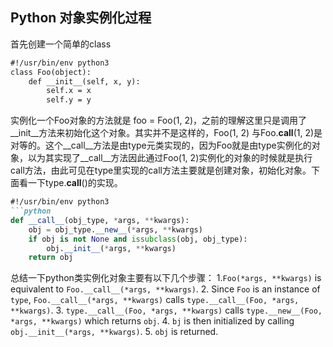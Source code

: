 ## Python 对象实例化过程
首先创建一个简单的class
```markdown
#!/usr/bin/env python3
class Foo(object):  
    def __init__(self, x, y):  
        self.x = x  
        self.y = y
```
实例化一个Foo对象的方法就是 foo = Foo(1, 2)，之前的理解这里只是调用了__init__方法来初始化这个对象。其实并不是这样的，Foo(1, 2) 与Foo.__call__(1, 2)是对等的。这个__call__方法是由type元类实现的，因为Foo就是由type实例化的对象，以为其实现了__call__方法因此通过Foo(1, 2)实例化的对象的时候就是执行call方法，由此可见在type里实现的call方法主要就是创建对象，初始化对象。下面看一下type.__call__()的实现。
```markdown
#!/usr/bin/env python3
```python
def __call__(obj_type, *args, **kwargs):
    obj = obj_type.__new__(*args, **kwargs)
    if obj is not None and issubclass(obj, obj_type):
        obj.__init__(*args, **kwargs)
    return obj
```
总结一下python类实例化对象主要有以下几个步骤：
1.`Foo(*args, **kwargs)` is equivalent to `Foo.__call__(*args, **kwargs)`.
2. Since `Foo` is an instance of `type`, `Foo.__call__(*args, **kwargs)` calls `type.__call__(Foo, *args, **kwargs)`.
3. `type.__call__(Foo, *args, **kwargs)` calls `type.__new__(Foo, *args, **kwargs)` which returns `obj`.
4. `bj` is then initialized by calling `obj.__init__(*args, **kwargs)`.
5. `obj` is returned.

<!--stackedit_data:
eyJoaXN0b3J5IjpbLTE0NjI2MTc5MjIsLTY3NjgyMDMzOCwtMT
E4NzMzMzg2N119
-->
